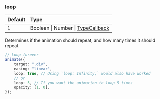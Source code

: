 ### loop

| Default | Type                                                                                                               |
| :------ | :----------------------------------------------------------------------------------------------------------------- |
| `1`     | Boolean \| Number \| [TypeCallback](/docs/api/modules/_okikio_animate.md#typecallback) |

Determines if the animation should repeat, and how many times it should repeat.

```ts
// Loop forever
animate({
    target: ".div",
    easing: "linear",
    loop: true, // Using `loop: Infinity,` would also have worked
    // or
    loop: 5, // If you want the animation to loop 5 times
    opacity: [1, 0],
});
```
